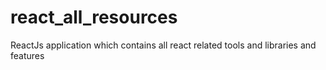 # react_all_resources
ReactJs application which contains all react related tools and libraries and features 
